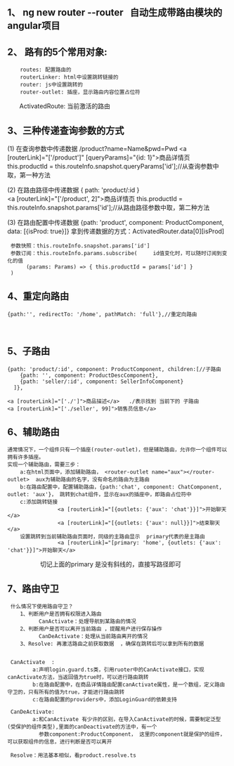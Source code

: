 ## 1、 ng new router --router   自动生成带路由模块的angular项目
## 2、 路有的5个常用对象: 
        routes: 配置路由的
        routerLinker: html中设置跳转链接的
        router: js中设置跳转的
        router-outlet: 插座，显示路由内容位置占位符
        ActivatedRoute: 当前激活的路由
## 3、三种传递查询参数的方式
  (1) 在查询参数中传递数据  /product?name=Name&pwd=Pwd
      <a [routerLink]="['/product']" [queryParams]="{id: 1}">商品详情页</a>
      this.productId = this.routeInfo.snapshot.queryParams['id'];//从查询参数中取，第一种方法
      
  (2) 在路由路径中传递数据 { path: 'product/:id }  
      <a [routerLink]="['/product', 2]">商品详情页</a>
      this.productId = this.routeInfo.snapshot.params['id'];//从路由路径参数中取，第二种方法
      
  (3) 在路由配置中传递数据 {path: 'product', component: ProductComponent, data: [{isProd: true}]}
     拿到传递数据的方式：ActivatedRouter.data[0][isProd]
     
     参数快照：this.routeInfo.snapshot.params['id']   
     参数订阅：this.routeInfo.params.subscribe(     id值变化时，可以随时订阅到变化的值
          (params: Params) => { this.productId = params['id'] }
     )
     
## 4、重定向路由
    {path:'', redirectTo: '/home', pathMatch: 'full'},//重定向路由
    
    
## 5、子路由
    {path: 'product/:id', component: ProductComponent, children:[//子路由
        {path: '', component: ProductDescComponent},
        {path: 'seller/:id', component: SellerInfoComponent}
      ]},
      
    <a [routerLink]="['./']">商品描述</a>   ./表示找到 当前下的 子路由
    <a [routerLink]="['./seller', 99]">销售员信息</a>  
    
## 6、辅助路由
    通常情况下，一个组件只有一个插座(router-outlet)，但是辅助路由，允许你一个组件可以拥有许多插座。
    实现一个辅助路由，需要三步：
        a:在html页面中，添加辅助路由， <router-outlet name="aux"></router-outlet>  aux为辅助路由的名字，没有命名的路由为主路由
        b:在路由配置中，配置辅助路由，{path:'chat', component: ChatComponent, outlet: 'aux'}， 跳转到chat组件，显示在aux的插座中，即路由占位符中
        c:添加跳转链接
                    <a [routerLink]="[{outlets: {'aux': 'chat'}}]">开始聊天</a>
                    <a [routerLink]="[{outlets: {'aux': null}}]">结束聊天</a>
        设置跳转到当前辅助路由页面时，同级的主路由显示  primary代表的是主路由
                    <a [routerLink]="[primary: 'home', {outlets: {'aux': 'chat'}}]">开始聊天</a>
                    切记上面的primary 是没有斜线的，直接写路径即可


## 7、路由守卫
     什么情况下使用路由守卫？
        1、判断用户是否拥有权限进入路由  
              CanActivate：处理导航到某路由的情况
        2、判断用户是否可以离开当前路由 ，提醒用户进行保存操作
              CanDeActivate：处理从当前路由离开的情况
        3、Resolve: 再激活路由之前获取数据  ，确保在跳转后可以拿到所有的数据
        
        
     CanActivate  :
            a:声明login.guard.ts类，引用ruoter中的CanActivate接口，实现canActivate方法，当返回值为true时，可以进行路由跳转
            b:在路由配置中，在商品详情路由配置canActivate属性，是一个数组，定义路由守卫的，只有所有的值为true，才能进行路由跳转
            c:在路由配置的providers中，添加LoginGuard的依赖支持
            
     CanDeActivate:
            a:和CanActivate 有少许的区别，在导入CanActivate的时候，需要制定泛型(受保护的组件类型),里面的canDeactivate的方法中，有一个
              参数component:ProductComponent， 这里的component就是保护的组件，可以获取组件的信息，进行判断是否可以离开
              
     Resolve：用法基本相似，看product.resolve.ts       
